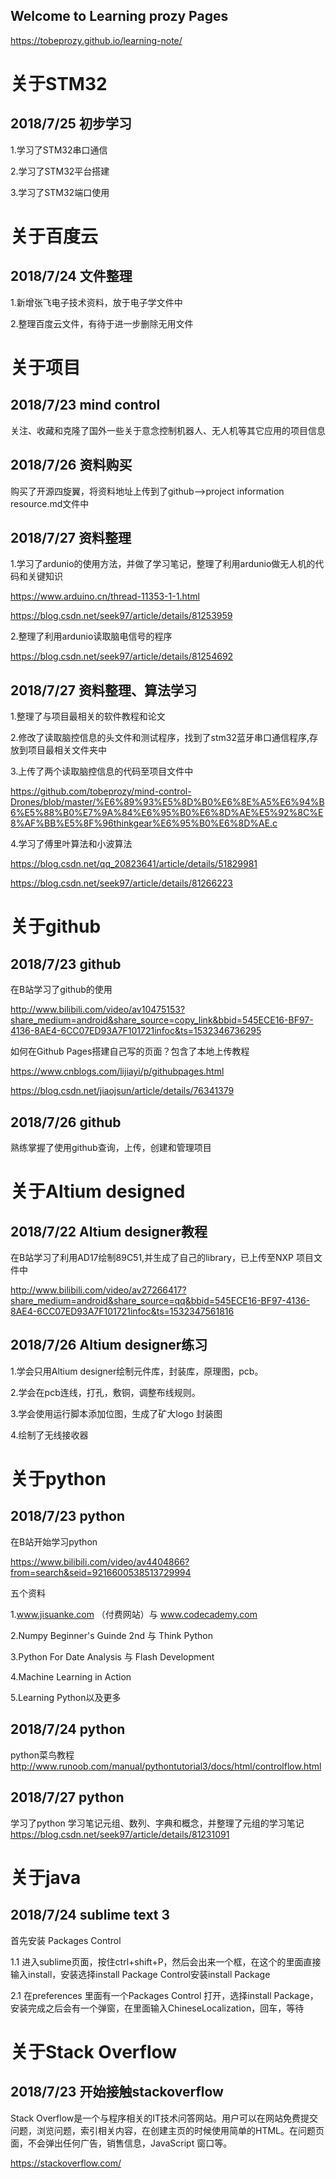 ## Welcome to Learning prozy Pages  

https://tobeprozy.github.io/learning-note/

# 关于STM32

## 2018/7/25  初步学习

1.学习了STM32串口通信

2.学习了STM32平台搭建

3.学习了STM32端口使用

# 关于百度云

## 2018/7/24  文件整理

1.新增张飞电子技术资料，放于电子学文件中

2.整理百度云文件，有待于进一步删除无用文件


# 关于项目
## 2018/7/23  mind control

关注、收藏和克隆了国外一些关于意念控制机器人、无人机等其它应用的项目信息


## 2018/7/26 资料购买

购买了开源四旋翼，将资料地址上传到了github-->project information resource.md文件中

## 2018/7/27 资料整理

1.学习了ardunio的使用方法，并做了学习笔记，整理了利用ardunio做无人机的代码和关键知识

https://www.arduino.cn/thread-11353-1-1.html

https://blog.csdn.net/seek97/article/details/81253959

2.整理了利用ardunio读取脑电信号的程序

https://blog.csdn.net/seek97/article/details/81254692

## 2018/7/27 资料整理、算法学习
1.整理了与项目最相关的软件教程和论文

2.修改了读取脑控信息的头文件和测试程序，找到了stm32蓝牙串口通信程序,存放到项目最相关文件夹中

3.上传了两个读取脑控信息的代码至项目文件中

https://github.com/tobeprozy/mind-control-Drones/blob/master/%E6%89%93%E5%8D%B0%E6%8E%A5%E6%94%B6%E5%88%B0%E7%9A%84%E6%95%B0%E6%8D%AE%E5%92%8C%E8%AF%BB%E5%8F%96thinkgear%E6%95%B0%E6%8D%AE.c

4.学习了傅里叶算法和小波算法

https://blog.csdn.net/qq_20823641/article/details/51829981

https://blog.csdn.net/seek97/article/details/81266223
# 关于github
## 2018/7/23   github

在B站学习了github的使用

http://www.bilibili.com/video/av10475153?share_medium=android&share_source=copy_link&bbid=545ECE16-BF97-4136-8AE4-6CC07ED93A7F101721infoc&ts=1532346736295

如何在Github Pages搭建自己写的页面？包含了本地上传教程


https://www.cnblogs.com/lijiayi/p/githubpages.html

https://blog.csdn.net/jiaojsun/article/details/76341379


## 2018/7/26   github

熟练掌握了使用github查询，上传，创建和管理项目

# 关于Altium designed
## 2018/7/22  Altium designer教程

在B站学习了利用AD17绘制89C51,并生成了自己的library，已上传至NXP 项目文件中

http://www.bilibili.com/video/av27266417?share_medium=android&share_source=qq&bbid=545ECE16-BF97-4136-8AE4-6CC07ED93A7F101721infoc&ts=1532347561816

## 2018/7/26  Altium designer练习

1.学会只用Altium designer绘制元件库，封装库，原理图，pcb。

2.学会在pcb连线，打孔，敷铜，调整布线规则。

3.学会使用运行脚本添加位图，生成了矿大logo 封装图

4.绘制了无线接收器

# 关于python
## 2018/7/23 python

在B站开始学习python

https://www.bilibili.com/video/av4404866?from=search&seid=9216600538513729994

五个资料

1.www.jisuanke.com （付费网站）与 www.codecademy.com

2.Numpy Beginner's Guinde 2nd 与 Think Python

3.Python For Date Analysis 与 Flash Development

4.Machine Learning in Action

5.Learning Python以及更多

## 2018/7/24 python
python菜鸟教程
http://www.runoob.com/manual/pythontutorial3/docs/html/controlflow.html

## 2018/7/27 python

学习了python 学习笔记元组、数列、字典和概念，并整理了元组的学习笔记
https://blog.csdn.net/seek97/article/details/81231091


# 关于java
## 2018/7/24 sublime text 3

首先安装 Packages Control 

1.1 进入sublime页面，按住ctrl+shift+P，然后会出来一个框，在这个的里面直接输入install，安装选择install Package Control安装install Package 

2.1 在preferences 里面有一个Packages Control 打开，选择install Package，安装完成之后会有一个弹窗，在里面输入ChineseLocalization，回车，等待

# 关于Stack Overflow
## 2018/7/23 开始接触stackoverflow

Stack Overflow是一个与程序相关的IT技术问答网站。用户可以在网站免费提交问题，浏览问题，索引相关内容，在创建主页的时候使用简单的HTML。在问题页面，不会弹出任何广告，销售信息，JavaScript 窗口等。

https://stackoverflow.com/
